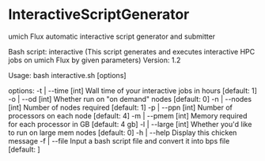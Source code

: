 # InteractiveScriptGenerator
umich Flux automatic interactive script generator and submitter 


Bash script:   interactive (This script generates and executes interactive HPC jobs on umich Flux by given parameters)
Version:       1.2

Usage:    bash interactive.sh [options]

options:     -t | --time        [int] Wall time of your interactive jobs in hours [default: 1]
             -o | --od          [int] Whether run on "on demand" nodes [default: 0]
             -n | --nodes       [int] Number of nodes required [default: 1]
             -p | --ppn         [int] Number of processors on each node [default: 4]
             -m | --pmem        [int] Memory required for each processor in GB [default: 4 gb]
             -l | --large       [int] Whether you'd like to run on large mem nodes [default: 0]
             -h | --help        Display this chicken message
             -f | --file        Input a bash script file and convert it into bps file [default: ]
